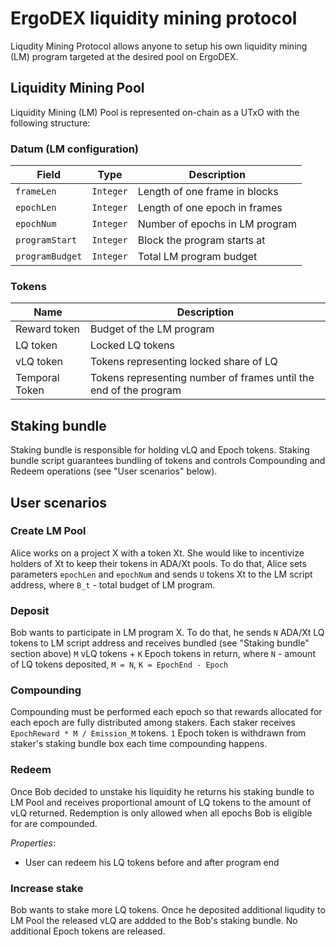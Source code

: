 # ErgoDEX liquidity mining protocol

Liqudity Mining Protocol allows anyone to setup his own liquidity mining (LM) program targeted at the desired pool on ErgoDEX.

## Liquidity Mining Pool
Liquidity Mining (LM) Pool is represented on-chain as a UTxO with the following structure:

### Datum (LM configuration)
| Field           | Type      | Description                    |
|-----------------|-----------|--------------------------------|
| `frameLen`      | `Integer` | Length of one frame in blocks  |
| `epochLen`      | `Integer` | Length of one epoch in frames  |
| `epochNum`      | `Integer` | Number of epochs in LM program |
| `programStart`  | `Integer` | Block the program starts at    |
| `programBudget` | `Integer` | Total LM program budget        |

### Tokens
| Name           | Description                                                       |
|----------------|-------------------------------------------------------------------|
| Reward token   | Budget of the LM program                                          |
| LQ token       | Locked LQ tokens                                                  |
| vLQ token      | Tokens representing locked share of LQ                            |
| Temporal Token | Tokens representing number of frames until the end of the program |

## Staking bundle
Staking bundle is responsible for holding vLQ and Epoch tokens. Staking bundle script guarantees bundling of tokens and controls Compounding and Redeem operations (see "User scenarios" below).

## User scenarios

### Create LM Pool
Alice works on a project X with a token Xt. She would like to incentivize holders of Xt to keep their tokens in ADA/Xt pools.
To do that, Alice sets parameters `epochLen` and `epochNum` and sends `U` tokens Xt to the LM script address, where `B_t` - total budget of LM program.

### Deposit
Bob wants to participate in LM program X. To do that, he sends `N` ADA/Xt LQ tokens to LM script address and receives bundled (see "Staking bundle" section above) `M` vLQ tokens + `K` Epoch tokens in return, where `N` - amount of LQ tokens deposited, `M = N`, `K = EpochEnd - Epoch`

### Compounding
Compounding must be performed each epoch so that rewards allocated for each epoch are fully distributed among stakers. Each staker receives `EpochReward * M / Emission_M` tokens. `1` Epoch token is withdrawn from staker's staking bundle box each time compounding happens.

### Redeem
Once Bob decided to unstake his liquidity he returns his staking bundle to LM Pool and receives proportional amount of LQ tokens to the amount of vLQ returned. Redemption is only allowed when all epochs Bob is eligible for are compounded.

_Properties_:
* User can redeem his LQ tokens before and after program end

### Increase stake
Bob wants to stake more LQ tokens. Once he deposited additional liqudity to LM Pool the released vLQ are addded to the Bob's staking bundle. No additional Epoch tokens are released. 
